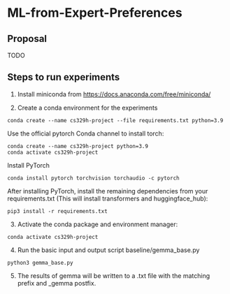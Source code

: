 # ML-from-Expert-Preferences

## Proposal

TODO

## Steps to run experiments

1) Install miniconda from https://docs.anaconda.com/free/miniconda/

2) Create a conda environment for the experiments
```
conda create --name cs329h-project --file requirements.txt python=3.9
```

Use the official pytorch Conda channel to install torch:

```
conda create --name cs329h-project python=3.9
conda activate cs329h-project
```

Install PyTorch
```
conda install pytorch torchvision torchaudio -c pytorch
```

After installing PyTorch, install the remaining dependencies from your requirements.txt (This will install transformers and huggingface_hub):
```
pip3 install -r requirements.txt
```

3) Activate the conda package and environment manager:
```
conda activate cs329h-project
```

4) Run the basic input and output script baseline/gemma_base.py
```
python3 gemma_base.py
```

5) The results of gemma will be written to a .txt file with the matching prefix and _gemma postfix.